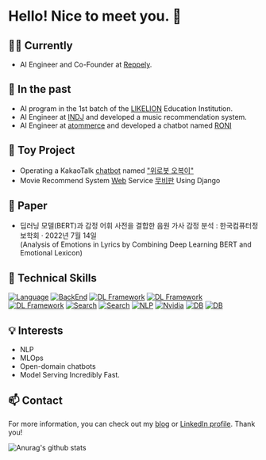 # Hello! Nice to meet you. 👋

## 👨‍💼 Currently
- AI Engineer and Co-Founder at [Reppely](http://reppley.com/). <br>

## 💼 In the past

- AI program in the 1st batch of the [LIKELION](https://www.likelion.net) Education Institution.
- AI Engineer at [INDJ](https://www.indj.ai/) and developed a music recommendation system. 
- AI Engineer at [atommerce](http://www.atommerce.com) and developed a chatbot named [RONI](https://www.aitimes.kr/news/articleView.html?idxno=23722)

## 🧸 Toy Project
- Operating a KakaoTalk [chatbot](http://pf.kakao.com/_BNZRb) named ["위로봇 오복이"](https://github.com/jongmin-oh/comfort_chatbot_v2)
- Movie Recommend System [Web](http://alswhddh.pythonanywhere.com/) Service [무비판](https://github.com/jongmin-oh/movieRecSys) Using Django

## 📃 Paper
- 딥러닝 모델(BERT)과 감정 어휘 사전을 결합한 음원 가사 감정 분석 : 한국컴퓨터정보학회 · 2022년 7월 14일 <br>
 (Analysis of Emotions in Lyrics by Combining Deep Learning BERT and Emotional Lexicon)
  
## 🚀 Technical Skills

[![Language](https://img.shields.io/badge/Language-Python-blue)]()
[![BackEnd](https://img.shields.io/badge/BackEnd-FastAPI-blueviolet)]()
[![DL Framework](https://img.shields.io/badge/DL%20Framework-Pytorch-yellow)]()
[![DL Framework](https://img.shields.io/badge/DL%20Framework-SentenceTransformer-yellow)]()
[![DL Framework](https://img.shields.io/badge/DL%20Framework-Onnx-yellow)]()
[![Search](https://img.shields.io/badge/Search-Elastic%20Search-orange)]()
[![Search](https://img.shields.io/badge/Search-Faiss-red)]()
[![NLP](https://img.shields.io/badge/NLP-huggingFace-blue)]()
[![Nvidia](https://img.shields.io/badge/Triton)]()
[![DB](https://img.shields.io/badge/DB-MySQL-blue)]()
[![DB](https://img.shields.io/badge/DB-Postgres-blue)]()

## 💡 Interests

- NLP
- MLOps
- Open-domain chatbots
- Model Serving Incredibly Fast.

## 📫 Contact

For more information, you can check out my [blog](https://velog.io/@acdongpgm) or [LinkedIn profile](https://www.linkedin.com/in/%EC%A2%85%EB%AF%BC-%EC%98%A4-b1555a202/). Thank you!


![Anurag's github stats](https://github-readme-stats.vercel.app/api?username=jongmin-oh&show_icons=true&theme=tokyonight)
